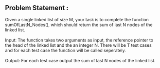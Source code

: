 Problem Statement :
-------------------
Given a single linked list of size M, your task is to complete the function sumOfLastN_Nodes(), which should return the sum of last N nodes of the linked list.<br/>
<br/>
Input:
The function takes two arguments as input, the reference pointer to the head of the linked list and the an integer N.
There will be T test cases and for each test case the function will be called seperately.
<br/>
<br/>
Output:
For each test case output the sum of last N nodes of the linked list.
